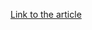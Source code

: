 [Link to the article](https://mcafee.com/blogs/other-blogs/mcafee-labs/take-a-netwalk-on-the-wild-side/)
